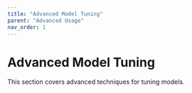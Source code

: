 ```yaml
---
title: "Advanced Model Tuning"
parent: "Advanced Usage"
nav_order: 1
---
```

# Advanced Model Tuning

This section covers advanced techniques for tuning models.
